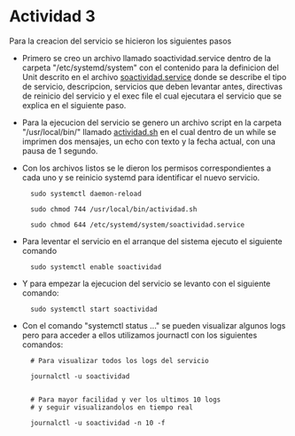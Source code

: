 # Actividad 3

Para la creacion del servicio se hicieron los siguientes pasos

- Primero se creo un archivo llamado soactividad.service dentro de la carpeta "/etc/systemd/system" con el contenido para la definicion del Unit descrito en el archivo [soactividad.service](https://github.com/rodrigo-rodas-126/so1_actividades_201906053/blob/main/actividad3/soactividad.service) donde se describe el tipo de servicio, descripcion, servicios que deben levantar antes, directivas de reinicio del servicio y el exec file el cual ejecutara el servicio que se explica en el siguiente paso.

- Para la ejecucion del servicio se genero un archivo script en la carpeta "/usr/local/bin/" llamado [actividad.sh](https://github.com/rodrigo-rodas-126/so1_actividades_201906053/blob/main/actividad3/actividad.sh) en el cual dentro de un while se imprimen dos mensajes, un echo con texto y la fecha actual, con una pausa de 1 segundo.

- Con los archivos listos se le dieron los permisos correspondientes a cada uno y se reinicio systemd para identificar el nuevo servicio.

        sudo systemctl daemon-reload

        sudo chmod 744 /usr/local/bin/actividad.sh

        sudo chmod 644 /etc/systemd/system/soactividad.service

- Para leventar el servicio en el arranque del sistema ejecuto el siguiente comando

        sudo systemctl enable soactividad

- Y para empezar la ejecucion del servicio se levanto con el siguiente comando:

        sudo systemctl start soactividad

- Con el comando "systemctl status ..." se pueden visualizar algunos logs pero para acceder a ellos utilizamos journactl con los siguientes comandos:

        # Para visualizar todos los logs del servicio

        journalctl -u soactividad


        # Para mayor facilidad y ver los ultimos 10 logs 
        # y seguir visualizandolos en tiempo real
        
        journalctl -u soactividad -n 10 -f
